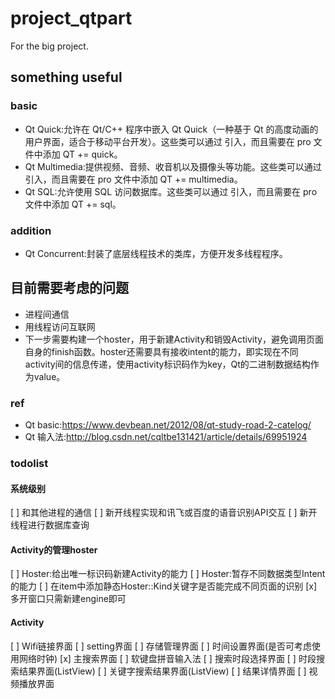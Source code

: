 # project_qtpart
For the big project.

## something useful
### basic
* Qt Quick:允许在 Qt/C++ 程序中嵌入 Qt Quick（一种基于 Qt 的高度动画的用户界面，适合于移动平台开发）。这些类可以通过 <QtQuick> 引入，而且需要在 pro 文件中添加 QT += quick。
* Qt Multimedia:提供视频、音频、收音机以及摄像头等功能。这些类可以通过 <QtMultimedia> 引入，而且需要在 pro 文件中添加 QT += multimedia。
* Qt SQL:允许使用 SQL 访问数据库。这些类可以通过 <QtSql> 引入，而且需要在 pro 文件中添加 QT += sql。
### addition
* Qt Concurrent:封装了底层线程技术的类库，方便开发多线程程序。
## 目前需要考虑的问题
* 进程间通信
* 用线程访问互联网
* 下一步需要构建一个hoster，用于新建Activity和销毁Activity，避免调用页面自身的finish函数。hoster还需要具有接收intent的能力，即实现在不同activity间的信息传递，使用activity标识码作为key，Qt的二进制数据结构作为value。
### ref
* Qt basic:https://www.devbean.net/2012/08/qt-study-road-2-catelog/
* Qt 输入法:http://blog.csdn.net/cqltbe131421/article/details/69951924
### todolist
#### 系统级别
[ ] 和其他进程的通信
[ ] 新开线程实现和讯飞或百度的语音识别API交互
[ ] 新开线程进行数据库查询
#### Activity的管理hoster
[ ] Hoster:给出唯一标识码新建Activity的能力
[ ] Hoster:暂存不同数据类型Intent的能力
[ ] 在item中添加静态Hoster::Kind关键字是否能完成不同页面的识别
[x] 多开窗口只需新建engine即可
#### Activity
[ ] Wifi链接界面
[ ] setting界面
[ ] 存储管理界面
[ ] 时间设置界面(是否可考虑使用网络时钟)
[x] 主搜索界面
[ ] 软键盘拼音输入法
[ ] 搜索时段选择界面
[ ] 时段搜索结果界面(ListView)
[ ] 关键字搜索结果界面(ListView)
[ ] 结果详情界面
[ ] 视频播放界面
